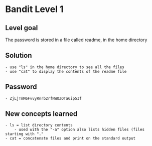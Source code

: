 # Bandit Level 1

## Level goal
The password is stored in a file called readme, in the home directory

## Solution
    - use "ls" in the home directory to see all the files
    - use "cat" to display the contents of the readme file

## Password
    - ZjLjTmM6FvvyRnrb2rfNWOZOTa6ip5If

## New concepts learned
    - ls = list directory contents
        - used with the "-a" option also lists hidden files (files starting with "."
    - cat = concatenate files and print on the standard output

